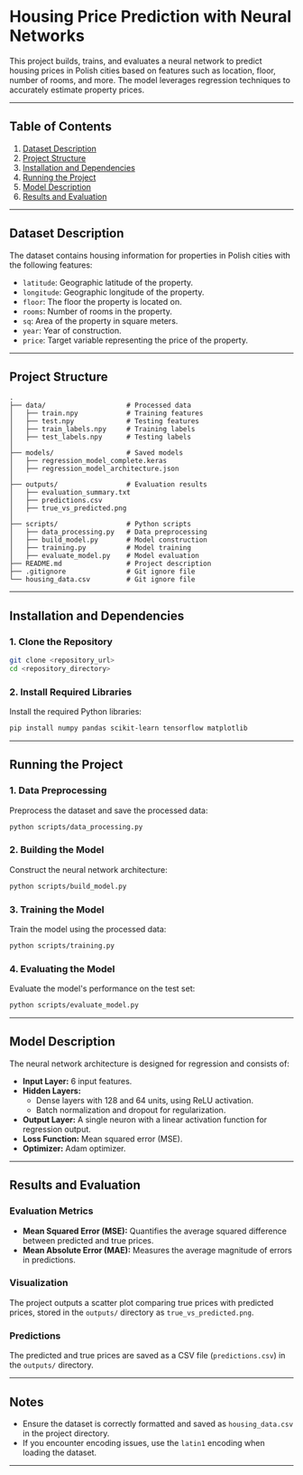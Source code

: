 # **Housing Price Prediction with Neural Networks**

This project builds, trains, and evaluates a neural network to predict housing prices in Polish cities based on features such as location, floor, number of rooms, and more. The model leverages regression techniques to accurately estimate property prices.

---

## **Table of Contents**
1. [Dataset Description](#dataset-description)
2. [Project Structure](#project-structure)
3. [Installation and Dependencies](#installation-and-dependencies)
4. [Running the Project](#running-the-project)
5. [Model Description](#model-description)
6. [Results and Evaluation](#results-and-evaluation)

---

## **Dataset Description**

The dataset contains housing information for properties in Polish cities with the following features:
- `latitude`: Geographic latitude of the property.
- `longitude`: Geographic longitude of the property.
- `floor`: The floor the property is located on.
- `rooms`: Number of rooms in the property.
- `sq`: Area of the property in square meters.
- `year`: Year of construction.
- `price`: Target variable representing the price of the property.

---

## **Project Structure**

```plaintext
.
├── data/                    # Processed data
│   ├── train.npy            # Training features
│   ├── test.npy             # Testing features
│   ├── train_labels.npy     # Training labels
│   ├── test_labels.npy      # Testing labels
│
├── models/                  # Saved models
│   ├── regression_model_complete.keras
│   ├── regression_model_architecture.json
│
├── outputs/                 # Evaluation results
│   ├── evaluation_summary.txt
│   ├── predictions.csv
│   ├── true_vs_predicted.png
│
├── scripts/                 # Python scripts
│   ├── data_processing.py   # Data preprocessing
│   ├── build_model.py       # Model construction
│   ├── training.py          # Model training
│   ├── evaluate_model.py    # Model evaluation
├── README.md                # Project description
├── .gitignore               # Git ignore file
└── housing_data.csv         # Git ignore file
```

---

## **Installation and Dependencies**

### **1. Clone the Repository**
```bash
git clone <repository_url>
cd <repository_directory>
```

### **2. Install Required Libraries**
Install the required Python libraries:
```bash
pip install numpy pandas scikit-learn tensorflow matplotlib
```

---

## **Running the Project**

### **1. Data Preprocessing**
Preprocess the dataset and save the processed data:
```bash
python scripts/data_processing.py
```

### **2. Building the Model**
Construct the neural network architecture:
```bash
python scripts/build_model.py
```

### **3. Training the Model**
Train the model using the processed data:
```bash
python scripts/training.py
```

### **4. Evaluating the Model**
Evaluate the model's performance on the test set:
```bash
python scripts/evaluate_model.py
```

---

## **Model Description**

The neural network architecture is designed for regression and consists of:
- **Input Layer:** 6 input features.
- **Hidden Layers:**
  - Dense layers with 128 and 64 units, using ReLU activation.
  - Batch normalization and dropout for regularization.
- **Output Layer:** A single neuron with a linear activation function for regression output.
- **Loss Function:** Mean squared error (MSE).
- **Optimizer:** Adam optimizer.

---

## **Results and Evaluation**

### **Evaluation Metrics**
- **Mean Squared Error (MSE):** Quantifies the average squared difference between predicted and true prices.
- **Mean Absolute Error (MAE):** Measures the average magnitude of errors in predictions.

### **Visualization**
The project outputs a scatter plot comparing true prices with predicted prices, stored in the `outputs/` directory as `true_vs_predicted.png`.

### **Predictions**
The predicted and true prices are saved as a CSV file (`predictions.csv`) in the `outputs/` directory.

---

## **Notes**

- Ensure the dataset is correctly formatted and saved as `housing_data.csv` in the project directory.
- If you encounter encoding issues, use the `latin1` encoding when loading the dataset.

---

